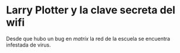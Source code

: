 # Larry Plotter y la clave secreta del wifi

Desde que hubo un bug en *matrix* la red de la escuela se encuentra infestada de virus.
